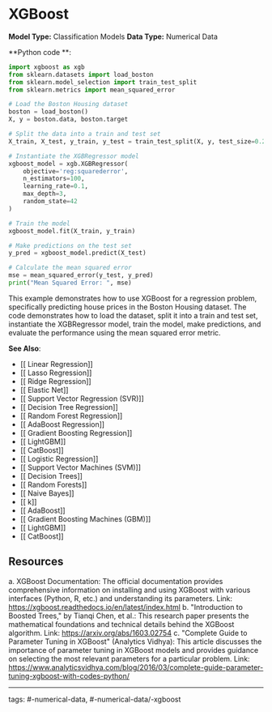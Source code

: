 #  XGBoost
**Model Type:**  Classification Models
**Data Type:**  Numerical Data

**Python code **:


```python
import xgboost as xgb
from sklearn.datasets import load_boston
from sklearn.model_selection import train_test_split
from sklearn.metrics import mean_squared_error

# Load the Boston Housing dataset
boston = load_boston()
X, y = boston.data, boston.target

# Split the data into a train and test set
X_train, X_test, y_train, y_test = train_test_split(X, y, test_size=0.2, random_state=42)

# Instantiate the XGBRegressor model
xgboost_model = xgb.XGBRegressor(
    objective='reg:squarederror',
    n_estimators=100,
    learning_rate=0.1,
    max_depth=3,
    random_state=42
)

# Train the model
xgboost_model.fit(X_train, y_train)

# Make predictions on the test set
y_pred = xgboost_model.predict(X_test)

# Calculate the mean squared error
mse = mean_squared_error(y_test, y_pred)
print("Mean Squared Error: ", mse)
```

This example demonstrates how to use XGBoost for a regression problem, specifically predicting house prices in the Boston Housing dataset. The code demonstrates how to load the dataset, split it into a train and test set, instantiate the XGBRegressor model, train the model, make predictions, and evaluate the performance using the mean squared error metric.


**See Also**:

- [[ Linear Regression]]
- [[ Lasso Regression]]
- [[ Ridge Regression]]
- [[ Elastic Net]]
- [[ Support Vector Regression (SVR)]]
- [[ Decision Tree Regression]]
- [[ Random Forest Regression]]
- [[ AdaBoost Regression]]
- [[ Gradient Boosting Regression]]
- [[ LightGBM]]
- [[ CatBoost]]
- [[ Logistic Regression]]
- [[ Support Vector Machines (SVM)]]
- [[ Decision Trees]]
- [[ Random Forests]]
- [[ Naive Bayes]]
- [[ k]]
- [[ AdaBoost]]
- [[ Gradient Boosting Machines (GBM)]]
- [[ LightGBM]]
- [[ CatBoost]]
## Resources

a. XGBoost Documentation: The official documentation provides comprehensive information on installing and using XGBoost with various interfaces (Python, R, etc.) and understanding its parameters.
Link: https://xgboost.readthedocs.io/en/latest/index.html
b. "Introduction to Boosted Trees," by Tianqi Chen, et al.: This research paper presents the mathematical foundations and technical details behind the XGBoost algorithm.
Link: https://arxiv.org/abs/1603.02754
c. "Complete Guide to Parameter Tuning in XGBoost" (Analytics Vidhya): This article discusses the importance of parameter tuning in XGBoost models and provides guidance on selecting the most relevant parameters for a particular problem.
Link: https://www.analyticsvidhya.com/blog/2016/03/complete-guide-parameter-tuning-xgboost-with-codes-python/


---
tags: #-numerical-data, #-numerical-data/-xgboost
